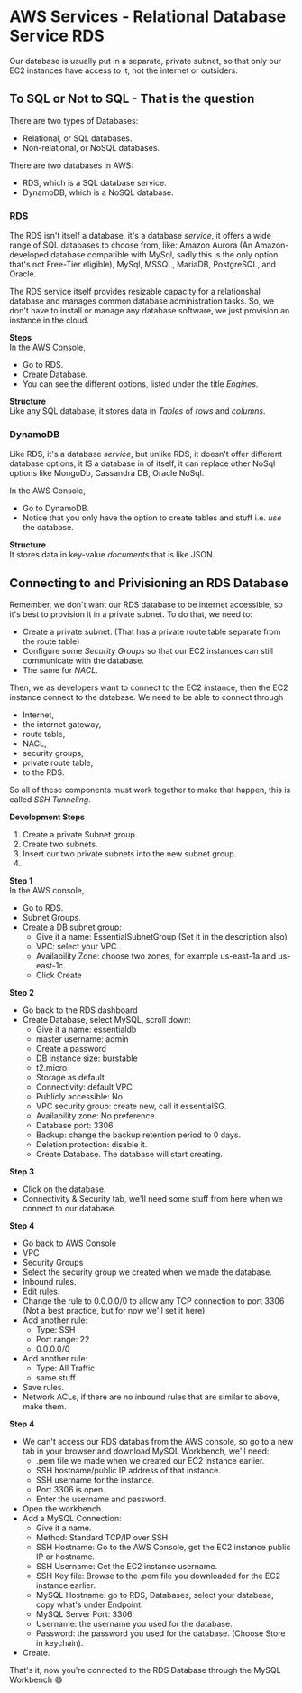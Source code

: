 # AWS Services - Relational Database Service RDS
Our database is usually put in a separate, private subnet, so that only our EC2 instances have access to it, not the internet or outsiders.

## To SQL or Not to SQL - That is the question
There are two types of Databases:
- Relational, or SQL databases.
- Non-relational, or NoSQL databases.

There are two databases in AWS:
- RDS, which is a SQL database service.
- DynamoDB, which is a NoSQL database.

### RDS
The RDS isn't itself a database, it's a database *service*, it offers a wide range of SQL databases to choose from, like: Amazon Aurora (An Amazon-developed database compatible with MySql, sadly this is the only option that's not Free-Tier eligible), MySql, MSSQL, MariaDB, PostgreSQL, and Oracle.

The RDS service itself provides resizable capacity for a relationshal database and manages common database administration tasks. So, we don't have to install or manage any database software, we just provision an instance in the cloud.

**Steps** <br/>
In the AWS Console,
- Go to RDS.
- Create Database.
- You can see the different options, listed under the title *Engines*.

**Structure** <br/>
Like any SQL database, it stores data in *Tables* of *rows* and *columns*.

### DynamoDB
Like RDS, it's a database *service*, but unlike RDS, it doesn't offer different database options, it IS a database in of itself, it can replace other NoSql options like MongoDb, Cassandra DB, Oracle NoSql.

In the AWS Console,
- Go to DynamoDB.
- Notice that you only have the option to create tables and stuff i.e. *use* the database.

**Structure** <br/>
It stores data in key-value *documents* that is like JSON.

## Connecting to and Privisioning an RDS Database
Remember, we don't want our RDS database to be internet accessible, so it's best to provision it in a private subnet.
To do that, we need to:
- Create a private subnet. (That has a private route table separate from the route table)
- Configure some *Security Groups* so that our EC2 instances can still communicate with the database.
- The same for *NACL*.

Then, we as developers want to connect to the EC2 instance, then the EC2 instance connect to the database.
We need to be able to connect through
- Internet,
- the internet gateway, 
- route table, 
- NACL, 
- security groups, 
- private route table,
- to the RDS.

So all of these components must work together to make that happen, this is called *SSH Tunneling*.

**Development Steps** <br/>
1. Create a private Subnet group.
2. Create two subnets.
3. Insert our two private subnets into the new subnet group.
4. 

**Step 1** <br/>
In the AWS console,
- Go to RDS.
- Subnet Groups.
- Create a DB subnet group:
    + Give it a name: EssentialSubnetGroup (Set it in the description also)
    + VPC: select your VPC.
    + Availability Zone: choose two zones, for example us-east-1a and us-east-1c.
    + Click Create

**Step 2** <br/>
- Go back to the RDS dashboard
- Create Database, select MySQL, scroll down:
    + Give it a name: essentialdb
    + master username: admin
    + Create a password
    + DB instance size: burstable
    + t2.micro
    + Storage as default
    + Connectivity: default VPC
    + Publicly accessible: No
    + VPC security group: create new, call it essentialSG.
    + Availability zone: No preference.
    + Database port: 3306
    + Backup: change the backup retention period to 0 days.
    + Deletion protection: disable it.
    + Create Database.
The database will start creating.

**Step 3** <br/>
- Click on the database.
- Connectivity & Security tab, we'll need some stuff from here when we connect to our database.

**Step 4** <br/>
- Go back to AWS Console
- VPC
- Security Groups
- Select the security group we created when we made the database.
- Inbound rules.
- Edit rules.
- Change the rule to 0.0.0.0/0 to allow any TCP connection to port 3306 (Not a best practice, but for now we'll set it here)
- Add another rule:
    + Type: SSH
    + Port range: 22
    + 0.0.0.0/0
- Add another rule:
    + Type: All Traffic
    + same stuff.
- Save rules.
- Network ACLs, if there are no inbound rules that are similar to above, make them.

**Step 4** <br/>
- We can't access our RDS databas from the AWS console, so go to a new tab in your browser and download MySQL Workbench, we'll need:
    + .pem file we made when we created our EC2 instance earlier.
    + SSH hostname/public IP address of that instance.
    + SSH username for the instance.
    + Port 3306 is open.
    + Enter the username and password.
- Open the workbench.
- Add a MySQL Connection:
    + Give it a name.
    + Method: Standard TCP/IP over SSH
    + SSH Hostname: Go to the AWS Console, get the EC2 instance public IP or hostname.
    + SSH Username: Get the EC2 instance username.
    + SSH Key file: Browse to the .pem file you downloaded for the EC2 instance earlier.
    + MySQL Hostname: go to RDS, Databases, select your database, copy what's under Endpoint.
    + MySQL Server Port: 3306
    + Username: the username you used for the database.
    + Password: the password you used for the database. (Choose Store in keychain).
- Create.

That's it, now you're connected to the RDS Database through the MySQL Workbench :smile: <br/>